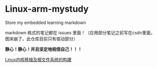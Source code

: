 # Linux-arm-mystudy
Store my embedded learning markdown

markdown 格式的笔记都在 issues 里面！（应用部分笔记之前写在csdn里面，图床崩了，此仓库目前只有驱动部分）

**静心！静心！并且坚定地相信自己！！！**


[Linux内核移植及根文件系统的构建](https://github.com/LQF376/Linux-arm-mystudy/issues/2#issue-1725272226)
